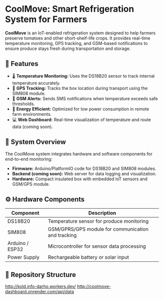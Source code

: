 ﻿# CoolMove: Smart Refrigeration System for Farmers

**CoolMove** is an IoT-enabled refrigeration system designed to help farmers preserve tomatoes and other short-shelf-life crops. It provides real-time temperature monitoring, GPS tracking, and GSM-based notifications to ensure produce stays fresh during transportation and storage.

## 🚀 Features

- 🌡️ **Temperature Monitoring:** Uses the DS18B20 sensor to track internal temperature accurately.  
- 📍 **GPS Tracking:** Tracks the box location during transport using the SIM808 module.  
- 📶 **GSM Alerts:** Sends SMS notifications when temperature exceeds safe thresholds.  
- 🔋 **Energy Efficient:** Optimized for low power consumption in remote farm environments.  
- 💻 **Web Dashboard:** Real-time visualization of temperature and route data (coming soon).  

## 🧠 System Overview

The CoolMove system integrates hardware and software components for end-to-end monitoring:

- **Firmware:** Arduino/PlatformIO code for DS18B20 and SIM808 modules.  
- **Backend (coming soon):** Web server for data logging and visualization.  
- **Hardware:** Compact insulated box with embedded IoT sensors and GSM/GPS module.  

## ⚙️ Hardware Components

| Component | Description |
|------------|-------------|
| DS18B20 | Temperature sensor for produce monitoring |
| SIM808 | GSM/GPRS/GPS module for communication and tracking |
| Arduino / ESP32 | Microcontroller for sensor data processing |
| Power Supply | Rechargeable battery or solar input |

## 🧩 Repository Structure
http://kold.info-darho.workers.dev/
http://coolmove-dashboard.onrender.com/api/data


